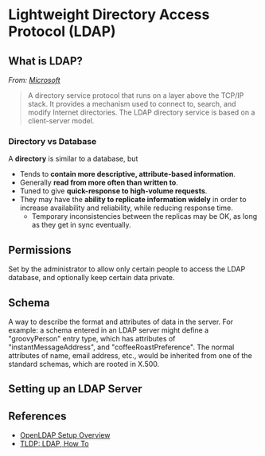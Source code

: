 # Lightweight Directory Access Protocol (LDAP)


## What is LDAP?

*From: [Microsoft](https://msdn.microsoft.com/en-us/library/windows/desktop/aa367008)*
> A directory service protocol that runs on a layer above the TCP/IP stack. It provides a mechanism used to connect to, search, and modify Internet directories. The LDAP directory service is based on a client-server model.

### Directory vs Database

A **directory** is similar to a database, but
- Tends to **contain more descriptive, attribute-based information**.
- Generally **read from more often than written to**.
- Tuned to give **quick-response to high-volume requests**.
- They may have the **ability to replicate information widely** in order to increase availability and reliability, while reducing response time.
    - Temporary inconsistencies between the replicas may be OK, as long as they get in sync eventually.


## Permissions

Set by the administrator to allow only certain people to access the LDAP database, and optionally keep certain data private.

## Schema

A way to describe the format and attributes of data in the server. For example: a schema entered in an LDAP server might define a "groovyPerson" entry type, which has attributes of "instantMessageAddress", and "coffeeRoastPreference". The normal attributes of name, email address, etc., would be inherited from one of the standard schemas, which are rooted in X.500.


## Setting up an LDAP Server




## References

* [OpenLDAP Setup Overview](https://www.centos.org/docs/5/html/Deployment_Guide-en-US/s1-ldap-quickstart.html)
* [TLDP: LDAP, How To](http://www.tldp.org/HOWTO/LDAP-HOWTO/index.html)
